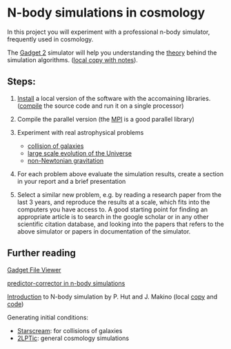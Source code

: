# N-body simulations in cosmology

In this project you will experiment with a professional n-body simulator, frequently used in cosmology.

The [Gadget 2](http://www.mpa-garching.mpg.de/gadget/) simulator will help you understanding the 
[theory](http://www.mpa-garching.mpg.de/gadget/gadget2-paper.pdf) behind the simulation algorithms.
([local copy with notes](http://csabai.web.elte.hu/http/simulationLab/gadget2-paper.pdf)).

## Steps:

1. [Install](http://www.mpa-garching.mpg.de/gadget/users-guide.pdf) a local version of the software with the accomaining libraries.
   ([compile](http://obswww.unige.ch/lastro/misc/TP4/doc/rst/Exercices/Ex05.html) the source code and run it on a single processor)

2. Compile the parallel version (the [MPI](http://csabai.web.elte.hu/http/simulationLab/Szammodlab_ParallelComputing.pdf) is a good parallel library)

3. Experiment with real astrophysical problems
   * [collision of galaxies](http://www.mpa-garching.mpg.de/mpa/research/current_research/hl2005-2b/hl2005-2b-en.html)
   * [large scale evolution of the Universe](http://www.mpa-garching.mpg.de/galform/millennium/)
   * [non-Newtonian gravitation](http://en.wikipedia.org/wiki/Modified_Newtonian_dynamics)

4. For each problem above evaluate the simulation results, create a section in your report and a brief presentation

5. Select a similar new problem, e.g. by reading a research paper from the last 3 years, and reproduce the results
at a scale, which fits into the computers you have access to. A good starting point for finding an appropriate article
is to search in the google scholar or in any other scientific citation database, and looking into the papers that 
refers to the above simulator or papers in documentation of the simulator.

## Further reading

[Gadget File Viewer](http://astro.dur.ac.uk/~jch/gadgetviewer/index.html)

[predictor-corrector in n-body simulations](https://pdfs.semanticscholar.org/96aa/9d4c0c867364aff6b8549e67b93f198bf56d.pdf)

[Introduction](http://www.artcompsci.org/msa/web/index.html) to N-body simulation by P. Hut and J. Makino (local [copy](http://csabai.web.elte.hu/http/simulationLab/hutMakinoTutorial.pdf) and [code](http://csabai.web.elte.hu/http/simulationLab/hutMakinoStarterCode.tar))
 
Generating initial conditions:
* [Starscream](https://github.com/jayjaybillings/starscream): for collisions of galaxies 
* [2LPTic](http://cosmo.nyu.edu/roman/2LPT/): general cosmology simulations

